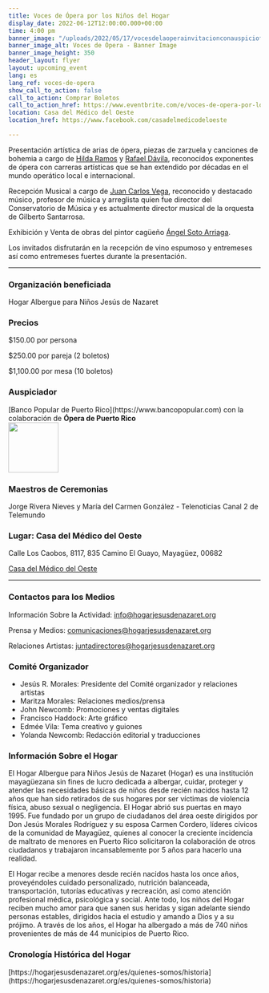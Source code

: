 ```yaml
---
title: Voces de Ópera por los Niños del Hogar
display_date: 2022-06-12T12:00:00.000+00:00
time: 4:00 pm
banner_image: "/uploads/2022/05/17/vocesdelaoperainvitacionconauspiciofacebookpost.PNG"
banner_image_alt: Voces de Ópera - Banner Image
banner_image_height: 350
header_layout: flyer
layout: upcoming_event
lang: es
lang_ref: voces-de-opera
show_call_to_action: false
call_to_action: Comprar Boletos
call_to_action_href: https://www.eventbrite.com/e/voces-de-opera-por-los-ninos-del-hogar-tickets-337606900327
location: Casa del Médico del Oeste
location_href: https://www.facebook.com/casadelmedicodeloeste

---
```

Presentación artística de arias de ópera, piezas de zarzuela y canciones de bohemia a cargo de [Hilda Ramos](https://www.hildaramos.com) y [Rafael Dávila](https://rafael-davila.com), reconocidos exponentes de ópera con carreras artísticas que se han extendido por décadas en el mundo operático local e internacional.

Recepción Musical a cargo de [Juan Carlos Vega](https://www.facebook.com/jcvegama), reconocido y destacado músico, profesor de música y arreglista quien fue director del Conservatorio de Música y es actualmente director musical de la orquesta de Gilberto Santarrosa.

Exhibición y Venta de obras del pintor cagüeño [Ángel Soto Arriaga](https://www.facebook.com/angel.sotoarriaga).

Los invitados disfrutarán en la recepción de vino espumoso y entremeses así como entremeses fuertes durante la presentación.

<hr/>

<h3>Organización beneficiada</h3>
Hogar Albergue para Niños Jesús de Nazaret

<h3>Precios</h3>
$150.00 por persona

$250.00 por pareja (2 boletos)

$1,100.00 por mesa (10 boletos)

<h3>Auspiciador</h3>
[Banco Popular de Puerto Rico](https://www.bancopopular.com) con la colaboración de <b>Ópera de Puerto Rico</b>
<div>
  <img
    style="height: 100px; width: auto;"
    src="{{ '/uploads/banco_popular.png' | relative_url }}"
  />
</div>

<h3>Maestros de Ceremonias</h3>
Jorge Rivera Nieves y María del Carmen González - Telenoticias Canal 2 de Telemundo

<h3>Lugar: Casa del Médico del Oeste</h3>
Calle Los Caobos, 8117, 835 Camino El Guayo, Mayagüez, 00682

[Casa del Médico del Oeste](https://www.facebook.com/casadelmedicodeloeste)

<hr/>

<h3>Contactos para los Medios</h3>
Información Sobre la Actividad:
<a href="mailto:info@hogarjesusdenazaret.org">
  info@hogarjesusdenazaret.org
</a>

Prensa y Medios:
<a href="mailto:comunicaciones@hogarjesusdenazaret.org">
  comunicaciones@hogarjesusdenazaret.org
</a>

Relaciones Artistas:
<a href="mailto:juntadirectores@hogarjesusdenazaret.org">
  juntadirectores@hogarjesusdenazaret.org
</a>

<h3>Comité Organizador</h3>
<ul>
  <li>
    Jesús R. Morales: Presidente del Comité organizador y relaciones artistas
  </li>
  <li>
    Maritza Morales:  Relaciones medios/prensa
  </li>
  <li>
    John Newcomb: Promociones y ventas digitales
  </li>
  <li>
    Francisco Haddock: Arte gráfico
  </li>
  <li>
    Edmée Vila: Tema creativo y guiones
  </li>
  <li>
    Yolanda Newcomb: Redacción editorial y traducciones
  </li>
</ul>

<h3>Información Sobre el Hogar</h3>
El Hogar Albergue para Niños Jesús de Nazaret (Hogar) es una institución mayagüezana sin fines de lucro dedicada a albergar, cuidar, proteger y atender las necesidades básicas de niños desde recién nacidos hasta 12 años que han sido retirados de sus hogares por ser víctimas de violencia física, abuso sexual o negligencia. El Hogar abrió sus puertas en mayo 1995. Fue fundado por un grupo de ciudadanos del área oeste dirigidos por Don Jesús Morales Rodríguez y su esposa Carmen Cordero, líderes cívicos de la comunidad de Mayagüez, quienes al conocer la creciente incidencia de maltrato de menores en Puerto Rico solicitaron la colaboración de otros ciudadanos y trabajaron incansablemente por 5 años para hacerlo una realidad.

El Hogar recibe a menores desde recién nacidos hasta los once años, proveyéndoles cuidado personalizado, nutrición balanceada, transportación, tutorías educativas y recreación, así como atención profesional médica, psicológica y social. Ante todo, los niños del Hogar reciben mucho amor para que sanen sus heridas y sigan adelante siendo personas estables, dirigidos hacia el estudio y amando a Dios y a su prójimo. A través de los años, el Hogar ha albergado a más de 740 niños provenientes de más de 44 municipios de Puerto Rico.

<h3>Cronología Histórica del Hogar</h3>
[https://hogarjesusdenazaret.org/es/quienes-somos/historia](https://hogarjesusdenazaret.org/es/quienes-somos/historia)